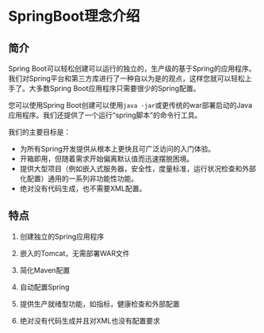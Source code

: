# SpringBoot理念介绍

## 简介

Spring Boot可以轻松创建可以运行的独立的，生产级的基于Spring的应用程序。我们对Spring平台和第三方库进行了一种自以为是的观点，这样您就可以轻松上手了。大多数Spring Boot应用程序只需要很少的Spring配置。

您可以使用Spring Boot创建可以使用`java -jar`或更传统的war部署启动的Java应用程序。我们还提供了一个运行“spring脚本”的命令行工具。

我们的主要目标是：

* 为所有Spring开发提供从根本上更快且可广泛访问的入门体验。
* 开箱即用，但随着需求开始偏离默认值而迅速摆脱困境。
* 提供大型项目（例如嵌入式服务器，安全性，度量标准，运行状况检查和外部化配置）通用的一系列非功能性功能。
* 绝对没有代码生成，也不需要XML配置。

## 特点

1. 创建独立的Spring应用程序

2. 嵌入的Tomcat，无需部署WAR文件

3. 简化Maven配置

4. 自动配置Spring

5. 提供生产就绪型功能，如指标，健康检查和外部配置

6. 绝对没有代码生成并且对XML也没有配置要求


